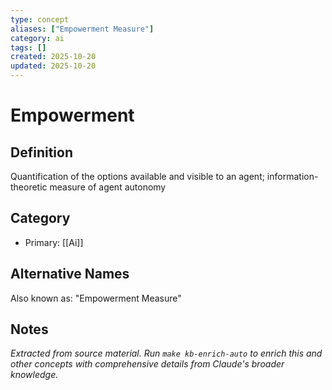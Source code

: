 ```yaml
---
type: concept
aliases: ["Empowerment Measure"]
category: ai
tags: []
created: 2025-10-20
updated: 2025-10-20
---
```


# Empowerment

## Definition

Quantification of the options available and visible to an agent; information-theoretic measure of agent autonomy

## Category

- Primary: [[Ai]]

## Alternative Names

Also known as: "Empowerment Measure"

## Notes

*Extracted from source material. Run `make kb-enrich-auto` to enrich this and other concepts with comprehensive details from Claude's broader knowledge.*
